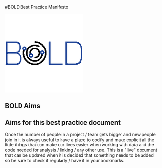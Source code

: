#BOLD Best Practice Manifesto


![](https://github.com/mamonu/boldbestpractice/raw/main/docs/img/BOLD.gif)

## BOLD Aims


## Aims for this best practice document

Once the number of people in a project / team gets bigger and new people join in it is always useful to have
a place to codify and make explicit all the little things that can make our lives easier when working with data 
and the code needed for analysis / linking / any other use. This is a "live" document that can be updated when it is decided
that something needs to be added so be sure to check it regularly / have it in your bookmarks.




